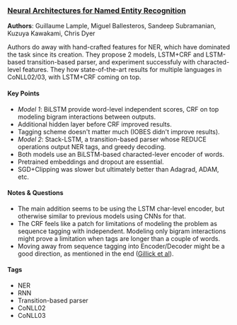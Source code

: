 ### [Neural Architectures for Named Entity Recognition][1]

**Authors**: Guillaume Lample, Miguel Ballesteros, Sandeep Subramanian, Kuzuya Kawakami, Chris Dyer

Authors do away with hand-crafted features for NER, which have dominated the
task since its creation. They propose 2 models, LSTM+CRF and LSTM-based
transition-based parser, and experiment successfuly with characted-level
features. They how state-of-the-art results for multiple languages in
CoNLL02/03, with LSTM+CRF coming on top.

#### Key Points

* *Model 1*: BiLSTM provide word-level independent scores, CRF on top
  modeling bigram interactions between outputs.
* Additional hidden layer before CRF improved results.
* Tagging scheme doesn't matter much (IOBES didn't improve results).
* *Model 2*: Stack-LSTM, a transition-based parser whose REDUCE
  operations output NER tags, and greedy decoding.
* Both models use an BiLSTM-based characted-lever encoder of words.
* Pretrained embeddings and dropout are essential.
* SGD+Clipping was slower but ultimately better than Adagrad, ADAM, etc.


#### Notes & Questions

* The main addition seems to be using the LSTM char-level encoder, but otherwise
  similar to previous models using CNNs for that.
* The CRF feels like a patch for limitations of modeling the problem as
  sequence tagging with independent. Modeling only bigram interactions might
  prove a limitation when tags are longer than a couple of words.
* Moving away from sequence tagging into Encoder/Decoder might be a good
  direction, as mentioned in the end ([Gillick et al][2]).

#### Tags

* NER
* RNN
* Transition-based parser
* CoNLL02
* CoNLL03

[1]: https://arxiv.org/abs/1603.01360 "Paper"
[2]: https://arxiv.org/abs/1512.00103 "Multilingual language processing from bytes"
